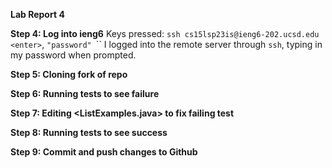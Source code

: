 **Lab Report 4**

**Step 4: Log into ieng6**
Keys pressed: `ssh cs15lsp23is@ieng6-202.ucsd.edu` `<enter>`, `"password" `<enter>``
I logged into the remote server through `ssh`, typing in my password when prompted.


**Step 5: Cloning fork of repo**


**Step 6: Running tests to see failure**


**Step 7: Editing <ListExamples.java> to fix failing test**


**Step 8: Running tests to see success**


**Step 9: Commit and push changes to Github**
